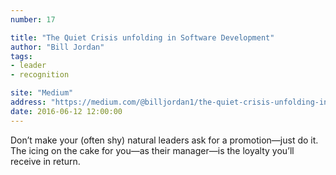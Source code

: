 ```yaml
---
number: 17

title: "The Quiet Crisis unfolding in Software Development"
author: "Bill Jordan"
tags:
- leader
- recognition

site: "Medium"
address: "https://medium.com/@billjordan1/the-quiet-crisis-unfolding-in-software-development-cffbdafbf450"
date: 2016-06-12 12:00:00
---
```


Don’t make your (often shy) natural leaders ask for a promotion—just do it. The icing on the cake for you—as their manager—is the loyalty you’ll receive in return.
